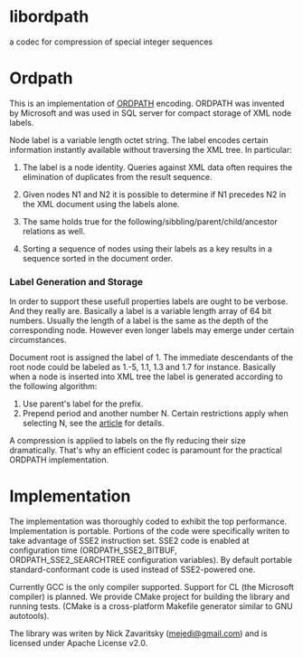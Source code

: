 libordpath
==========

a codec for compression of special integer sequences

# Ordpath

This is an implementation of [ORDPATH](http://www.cs.umb.edu/~poneil/ordpath.pdf)
encoding. ORDPATH was invented by Microsoft and was used in SQL
server for compact storage of XML node labels.

Node label is a variable length octet string.  The label encodes certain
information instantly available without traversing the XML tree. In particular:

1. The label is a node identity.  Queries against XML data often requires the
   elimination of duplicates from the result sequence.

2. Given nodes N1 and N2 it is possible to determine if N1 precedes N2 in
   the XML document using the labels alone.

3. The same holds true for the following/sibbling/parent/child/ancestor relations as well.

4. Sorting a sequence of nodes using their labels as a key results in a sequence sorted
   in the document order.

### Label Generation and Storage

In order to support these usefull properties labels are ought to be verbose. And they really are.
Basically a label is a variable length array of 64 bit numbers. Usually the length of a label is
the same as the depth of the corresponding node. However even longer labels may emerge under
certain circumstances.

Document root is assigned the label of 1. The immediate descendants of the root node could be labeled 
as 1.-5, 1.1, 1.3 and 1.7 for instance. Basically when a node is inserted into XML tree
the label is generated according to the following algorithm:

1. Use parent's label for the prefix.
2. Prepend period and another number N.
   Certain restrictions apply when selecting N, see the
   [article](http://www.cs.umb.edu/~poneil/ordpath.pdf) for
   details.

A compression is applied to labels on the fly reducing their size dramatically. That's why an efficient codec
is paramount for the practical ORDPATH implementation.

# Implementation

The implementation was thoroughly coded to exhibit the top performance.
Implementation is portable. Portions of the code were specifically
writen to take advantage of SSE2 instruction set. SSE2 code is enabled
at configuration time (ORDPATH_SSE2_BITBUF, ORDPATH_SSE2_SEARCHTREE
configuration variables). By default portable standard-conformant code
is used instead of SSE2-powered one.

Currently GCC is the only compiler supported. Support for CL (the
Microsoft compiler) is planned. We provide CMake project for building
the library and running tests. (CMake is a cross-platform Makefile
generator similar to GNU autotools).

The library was writen by Nick Zavaritsky (mejedi@gmail.com) and is
licensed under Apache License v2.0.
